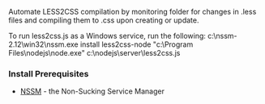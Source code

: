Automate LESS2CSS compilation by monitoring folder for changes in .less files and compiling them to .css upon creating or update.

To run less2css.js as a Windows service, run the following:
c:\nssm-2.12\win32\nssm.exe install less2css-node "c:\Program Files\nodejs\node.exe" c:\nodejs\server\less2css.js

### Install Prerequisites
* [NSSM](https://nssm.cc/) - the Non-Sucking Service Manager
